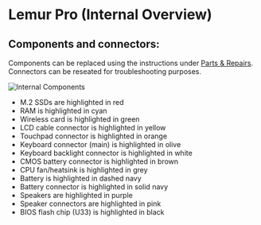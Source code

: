 # Lemur Pro (Internal Overview)

## Components and connectors:

Components can be replaced using the instructions under [Parts & Repairs](./repairs.md). Connectors can be reseated for troubleshooting purposes.

![Internal Components](./img/components-highlighted.jpg)

- M.2 SSDs are highlighted in red
- RAM is highlighted in cyan
- Wireless card is highlighted in green
- LCD cable connector is highlighted in yellow
- Touchpad connector is highlighted in orange
- Keyboard connector (main) is highlighted in olive
- Keyboard backlight connector is highlighted in white
- CMOS battery connector is highlighted in brown
- CPU fan/heatsink is highlighted in grey
- Battery is highlighted in dashed navy
- Battery connector is highlighted in solid navy
- Speakers are highlighted in purple
- Speaker connectors are highlighted in pink
- BIOS flash chip (U33) is highlighted in black
